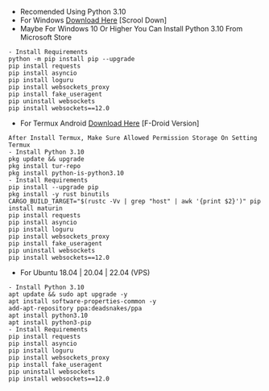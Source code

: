 - Recomended Using Python 3.10
- For Windows [Download Here](https://www.python.org/downloads/release/python-3100/) [Scrool Down]
- Maybe For Windows 10 Or Higher You Can Install Python 3.10 From Microsoft Store
```
- Install Requirements
python -m pip install pip --upgrade
pip install requests
pip install asyncio
pip install loguru
pip install websockets_proxy
pip install fake_useragent
pip uninstall websockets
pip install websockets==12.0
```
- For Termux Android [Download Here](https://f-droid.org/repo/com.termux_1020.apk) [F-Droid Version]
```
After Install Termux, Make Sure Allowed Permission Storage On Setting Termux
- Install Python 3.10
pkg update && upgrade
pkg install tur-repo
pkg install python-is-python3.10
- Install Requirements
pip install --upgrade pip
pkg install -y rust binutils
CARGO_BUILD_TARGET="$(rustc -Vv | grep "host" | awk '{print $2}')" pip install maturin
pip install requests
pip install asyncio
pip install loguru
pip install websockets_proxy
pip install fake_useragent
pip uninstall websockets
pip install websockets==12.0
```
- For Ubuntu 18.04 | 20.04 | 22.04 (VPS)
```
- Install Python 3.10
apt update && sudo apt upgrade -y
apt install software-properties-common -y
add-apt-repository ppa:deadsnakes/ppa
apt install python3.10
apt install python3-pip
- Install Requirements
pip install requests
pip install asyncio
pip install loguru
pip install websockets_proxy
pip install fake_useragent
pip uninstall websockets
pip install websockets==12.0
```
